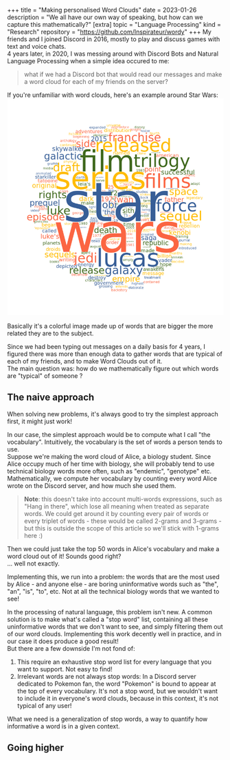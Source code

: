 +++
title = "Making personalised Word Clouds"
date = 2023-01-26
description = "We all have our own way of speaking, but how can we capture this mathematically?"
[extra]
topic = "Language Processing"
kind = "Research"
repository = "https://github.com/Inspirateur/wordy"
+++
My friends and I joined Discord in 2016, mostly to play and discuss games with text and voice chats.  
4 years later, in 2020, I was messing around with Discord Bots and Natural Language Processing when a simple idea occured to me: 
> what if we had a Discord bot that would read our messages and make a word cloud for each of my friends on the server?

If you're unfamiliar with word clouds, here's an example around Star Wars:   
![Star Wars Word Cloud](word_cloud_example.png)

Basically it's a colorful image made up of words that are bigger the more related they are to the subject.

Since we had been typing out messages on a daily basis for 4 years, I figured there was more than enough data to gather words that are typical of each of my friends, and to make Word Clouds out of it.  
The main question was: how do we mathematically figure out which words are "typical" of someone ?

## The naive approach
When solving new problems, it's always good to try the simplest approach first, it might just work!

In our case, the simplest approach would be to compute what I call "the vocabulary". Intuitively, the vocabulary is the set of words a person tends to use.  
Suppose we're making the word cloud of Alice, a biology student. Since Alice occupy much of her time with biology, she will probably tend to use technical biology words more often, such as "endemic", "genotype" etc.  
Mathematically, we compute her vocabulary by counting every word Alice wrote on the Discord server, and how much she used them.

> __Note__: this doesn't take into account multi-words expressions, such as "Hang in there", which lose all meaning when treated as separate words. 
We could get around it by counting every pair of words or every triplet of words - these would be called 2-grams and 3-grams - but this is outside the scope of this article so we'll stick with 1-grams here :)

Then we could just take the top 50 words in Alice's vocabulary and make a word cloud out of it! Sounds good right?  
... well not exactly.

Implementing this, we run into a problem: the words that are the most used by Alice - and anyone else - are boring uninformative words such as "the", "an", "is", "to", etc. 
Not at all the technical biology words that we wanted to see!

In the processing of natural language, this problem isn't new. A common solution is to make what's called a "stop word" list, containing all these uninformative words that we don't want to see, and simply filtering them out of our word clouds. Implementing this work decently well in practice, and in our case it does produce a good result!  
But there are a few downside I'm not fond of:
  1. This require an exhaustive stop word list for every language that you want to support. Not easy to find!
  2. Irrelevant words are not always stop words: In a Discord server dedicated to Pokemon fan, the word "Pokemon" is bound to appear at the top of every vocabulary. 
  It's not a stop word, but we wouldn't want to include it in everyone's word clouds, because in this context, it's not typical of any user!

What we need is a generalization of stop words, a way to quantify how informative a word is in a given context.

## Going higher 
